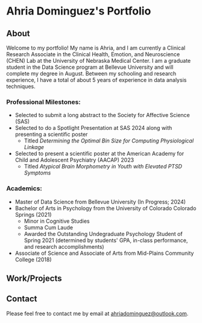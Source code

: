 # Ahria Dominguez's Portfolio

## About
Welcome to my portfolio! My name is Ahria, and I am currently a Clinical Research Associate in the Clinical Health, Emotion, and Neuroscience (CHEN) Lab at the University of Nebraska Medical Center. I am a graduate student in the Data Science program at Bellevue University and will complete my degree in August. Between my schooling and research experience, I have a total of about 5 years of experience in data analysis techniques.

### Professional Milestones:
- Selected to submit a long abstract to the Society for Affective Science (SAS)
- Selected to do a Spotlight Presentation at SAS 2024 along with presenting a scientific poster
  - Titled _Determining the Optimal Bin Size for Computing Physiological Linkage_
- Selected to present a scientific poster at the American Academy for Child and Adolescent Psychiatry (AACAP) 2023
  - Titled _Atypical Brain Morphometry in Youth with Elevated PTSD Symptoms_

### Academics:
- Master of Data Science from Bellevue University (In Progress; 2024)
- Bachelor of Arts in Psychology from the University of Colorado Colorado Springs (2021)
  - Minor in Cognitive Studies
  - Summa Cum Laude
  - Awarded the Outstanding Undegraduate Psychology Student of Spring 2021 (determined by students' GPA, in-class performance, and research accomplishments)
- Associate of Science and Associate of Arts from Mid-Plains Community College (2018)

## Work/Projects

## Contact
Please feel free to contact me by email at ahriadominguez@outlook.com.

